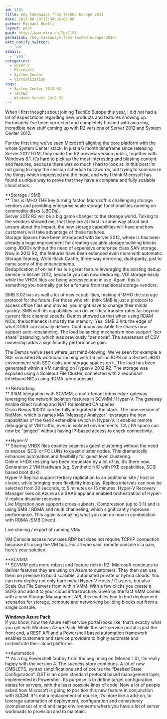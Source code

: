 ```yaml
---
id: 1191
title: Key takeaways from TechEd Europe 2013
date: 2013-06-28T13:34:26+02:00
author: Michael Rüefli
layout: post
guid: http://www.miru.ch/?p=1191
permalink: /key-takeaways-from-teched-europe-2013/
aktt_notify_twitter:
  - 'no'
s2mail:
  - 'yes'
categories:
  - Hyper-V
  - Microsoft
  - System Center
  - Virtualization
tags:
  - System Center 2012 R2
  - TechEd
  - Windows Server 2012 R2
---
```

When I first thought about joining TechEd Europe this year, I did not had a lot of expectations regarding new products and features showing up. Fortunately I&#8217;ve been corrected and completely flushed with amazing, incredible new stuff coming up with R2 versions of Server 2012 and System Center 2012.

For the first time we&#8217;ve seen Microsoft aligning the core platform with the whole System Center stack. In just a 6 month timeframe since releasing Server 2012 RTM, they made the R2 preview version public, together with Windows 8.1. It&#8217;s hard to pick up the most interesting and blasting content and features, because there was so much I had to look at. In this post I&#8217;m not going to copy the session schedule buzzwords, but trying to summarize the things which impressed me the most, and why I think Microsoft has found a unique way to prove that they have a complete and fully scalable cloud stack.

**Storage / SMB  
** This is IMHO THE key turning factor. Microsoft is challenging storage vendors and providing enterprise scale storage functionalities running on commodity disks (JBODs).  
Server 2012 R2 will be a big game changer to the storage world. Talking to the vendors showed me, that they are at least in some way afraid and unsure about the impact, the new storage capabilities will have and how customers will take advantage of these features.  
Storage Spaces have been introduced with Server 2012, where is has been already a huge improvement for creating scalable storage building blocks using JBODs without the need of expensive enterprise class SAN storage. Now in 2012 R2, the features have been extended even more with automatic Storage Tearing, Write-Back Cache, three-way mirroring, dual-parity, just to name some of the enhancements.  
Deduplication of online files is a great feature leveraging the existing dedup service in Server 2012, because you can now dedup eg. VDI storage easily while the VHDX files are being accessed and in use. Again, this is something you normally get for a fortune from traditional storage vendors.

SMB 3.02 has as well a lot of new capabilities, making it IMHO the storage protocol for the future. For those who still think SMB is just a protocol to access office files and movies, you might have to change their minds quickly. SMB with its capabilities can deliver data transfer rates far beyond current fibre channel speeds. Demos showed us that when using RDAM NICs, the bottleneck is mostly the memory. Yes, SMB 3 hits the edge of what DDR3 can actually deliver. Continuous available file shares now support auto-rebalancing. The load balancing mechanism now support &#8220;per share&#8221; balancing, which was previously &#8220;per node&#8221;. The awareness of CSV ownership adds a significantly performance gain.

The Demos we&#8217;ve seen where just mind-blowing. We&#8217;ve seen for example a SQL simulated 8k workload running with 1.6 million IOPS on a 3-shelf JBOD environment with SSD disks and storage spaces on it. The load has been generated within a VM running on Hyper-V 2012 R2. The storage was exposed using a Scaleout File Cluster, connected with 2 redundant Infiniband NICs using RDMA. #enoughsaid

**Networking  
** IPAM Integration with SCVMM, a multi-tenant inbox edge-gateway leveraging the network isolation features in SCVMM / Hyper-V. The gateway enable direct routing and NAT for isolated CA spaces.  
Cisco Nexus 1000V can be fully integrated in the stack. The new version of NetMon, which is names MA &#8220;Message Analyzer&#8221; leverages the new capabilities of the Gen2 extensible switch in Hyper-V. It enables remote debugging of VM traffic, even in isolated environments. CA / PA space can now be &#8220;pinged&#8221; without having IP-based access to check connectivity.

**Hyper-V  
** Sharing VHDX files enables seamless guest clustering without the need to expose iSCSI or FC LUNs to guest cluster nodes. This dramatically enhances automation and flexibility for guest level clustering.  
Online VHDX resizing has been requested by a lot of us, it&#8217;s there now.  
Generation 2 VM Hardware (eg. Synthetic NIC with PXE capabilities, SCSI based boot disk).  
Hyper-V Replica support tertiary replication to an additional site / host or cluster, while bringing more flexibility into play. Replica intervals can now be selected from 30 seconds, to 5 minutes or 15 minutes. Hyper-V Recovery Manager lives on Azure as a SAAS app and enabled orchestration of Hyper-V replica disaster recovery.  
Live Migration now supports cross-subnets, Compression (up to 3:1) and is using SMB / RDMA and multi channeling, which significantly improves performance. This again is amazing what you can do now in combination with RDMA (SMB Direct).

Live cloning / export of running VMs

VM Console access now uses RDP but does not require TCP/IP connection because it&#8217;s using the VM bus. For all who said, remote console is a pain, here&#8217;s your solution.

**SCVMM  
** SCVMM gets more robust and feature rich in R2. Microsoft continues to deliver features they are using on Azure to customers. They then can use them on premise to build scalable, automated private or hybrid clouds. You can now deploy not only bare metal Hyper-V Hosts / Clusters, but also Scale Out File Servers from within VMM. With a few clicks you create a SOFS and add it to your cloud infrastructure. Given by the fact VMM comes with a new Storage Management API, this enables End to End deployment scenarios for storage, compute and networking building blocks out from a single console.

**Windows Azure Pack**  
If you know, how the Azure self-service portal looks like, that&#8217;s exactly what you get with Windows Azure Pack. While the self-service portal is just the front end, a REST API and a Powershell based automation framework enables customers and service providers to highly automate and orchestrate their cloud platforms.

**Automation  
** As a big Powershell fanboy from the beginning on (Monad 1.0), I&#8217;m really happy with the version 4. The success story continues. A lot of new CMDLETS, syntax simplifications and of course the &#8220;Desired State Configuration&#8221;. DST is an open standard protocol based management layer, implemented in Powershell. Its purpose is to define target configuration states for servers, with the least possible lines of code. Now a lot of people asked how Microsoft is going to position this new feature in conjunction with SCCM. It^s not a replacement of course, it&#8217;s more like a add-on, to leverage automation of deployment, configuration and consistency (compliance) of mid and large environments where you have a lot of server workloads to provision and to maintain.

&nbsp;

&nbsp;

&nbsp;